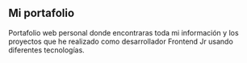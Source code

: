 ## Mi portafolio

Portafolio web personal donde encontraras toda mi información y los proyectos que he realizado como desarrollador Frontend Jr usando diferentes tecnologías.
